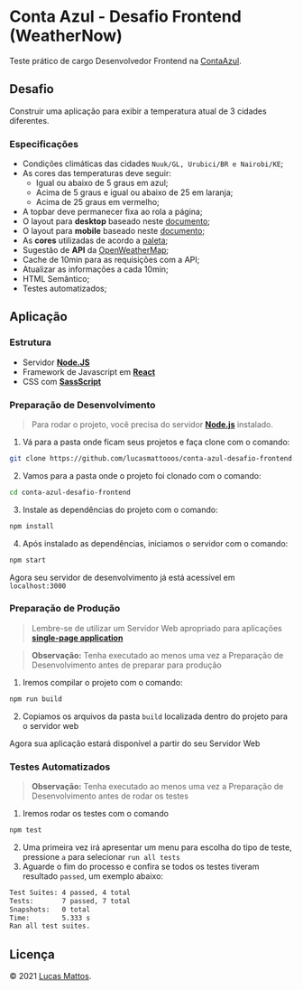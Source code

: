 # Conta Azul - Desafio Frontend (WeatherNow)

Teste prático de cargo Desenvolvedor Frontend na [ContaAzul](https://contaazul.com/).

## Desafio

Construir uma aplicação para exibir a temperatura atual de 3 cidades
diferentes.

### Especificações
- Condições climáticas das cidades `Nuuk/GL, Urubici/BR e Nairobi/KE`;
- As cores das temperaturas deve seguir:
  - Igual ou abaixo de 5 graus em azul;
  - Acima de 5 graus e igual ou abaixo de 25 em laranja;
  - Acima de 25 graus em vermelho;
- A topbar deve permanecer fixa ao rola a página;
- O layout para **desktop** baseado neste [documento](https://marvelapp.com/13gd240g/screen/38477114);
- O layout para **mobile** baseado neste [documento](https://marvelapp.com/13gd240g/screen/38477115);
- As **cores** utilizadas de acordo a [paleta](https://marvelapp.com/13gd240g/screen/38477116);
- Sugestão de **API** da [OpenWeatherMap](https://openweathermap.org/api);
- Cache de 10min para as requisições com a API;
- Atualizar as informações a cada 10min;
- HTML Semântico;
- Testes automatizados;

## Aplicação
### Estrutura
- Servidor [**Node.JS**](https://nodejs.org/en/)
- Framework de Javascript em [**React**](https://pt-br.reactjs.org/)
- CSS com [**SassScript**](https://www.npmjs.com/package/node-sass)

### Preparação de Desenvolvimento
> Para rodar o projeto, você precisa do servidor [**Node.js**](https://nodejs.org/en/) instalado.

1. Vá para a pasta onde ficam seus projetos e faça clone com o comando:
```bash
git clone https://github.com/lucasmattooos/conta-azul-desafio-frontend.git
```
2. Vamos para a pasta onde o projeto foi clonado com o comando:
```bash
cd conta-azul-desafio-frontend
```
3. Instale as dependências do projeto com o comando:
```bash
npm install
```
4. Após instalado as dependências, iniciamos o servidor com o comando:
```bash
npm start
```

Agora seu servidor de desenvolvimento já está acessível em `localhost:3000`

### Preparação de Produção
> Lembre-se de utilizar um Servidor Web apropriado para aplicações [**single-page application**](https://pt.wikipedia.org/wiki/Aplicativo_de_p%C3%A1gina_%C3%BAnica)

> **Observação:** Tenha executado ao menos uma vez a Preparação de Desenvolvimento antes de preparar para produção

1. Iremos compilar o projeto com o comando:
```bash
npm run build
```
2. Copiamos os arquivos da pasta `build` localizada dentro do projeto para o servidor web

Agora sua aplicação estará disponível a partir do seu Servidor Web

### Testes Automatizados

> **Observação:** Tenha executado ao menos uma vez a Preparação de Desenvolvimento antes de rodar os testes

1. Iremos rodar os testes com o comando
```bash
npm test
```
2. Uma primeira vez irá apresentar um menu para escolha do tipo de teste, pressione `a` para selecionar `run all tests`
3. Aguarde o fim do processo e confira se todos os testes tiveram resultado `passed`, um exemplo abaixo:
```Bash
Test Suites: 4 passed, 4 total
Tests:       7 passed, 7 total
Snapshots:   0 total
Time:        5.333 s
Ran all test suites.
```

## Licença
© 2021 [Lucas Mattos](https://www.lucasmattos.com.br/).
